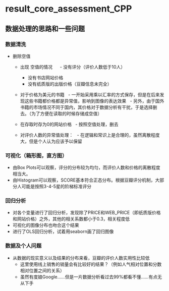 # result_core_assessment_CPP
## 数据处理的思路和一些问题

### 数据清洗
- 删除空值
  
  - 出现 空值的情况
      - 没有评分（评价人数低于10人）
      - 没有书店网站价格
      - 没有纸质版的出版价格（豆瓣信息未完全）

  -	对于价格为美元的书籍
      - 一开始采用乘以汇率的方式保存，但是在后来发现这些书籍都价格都是异常值，影响到图像的表达效果
      -	另外，由于国外书籍的市场情况不同于国内，其价格对于数据分析有干扰，于是选择删去。（为了方便在读取的时候存储成空值）
  - 在存取时存为0的网站价格
      - 按照空值处理，删去

  - 对评价人数的异常值处理：
      -  在逻辑和常识上是合理的，虽然离散程度大，但是个人认为应该予以保留

### 可视化（箱形图，直方图）
- 由Box Plots可以观察，评分的分布较为均匀，而评价人数和价格的离散程度相当大。
  
- 由Histogram可以观察，SCORE基本符合正态分布。根据豆瓣评分机制，大部分人可能是按照3-4-5星的阶梯标准评分
  
### 回归分析
- 对各个变量进行了回归分析，发现除了PRICE和WEB_PRICE（即纸质版价格和网站价格）之外，其他的相关系数都小于0.3，相关程度低
- 可视化的图像分布也吻合这个结果
- 进行了OLS回归分析，试着用seaborn画了回归图像
 
### 数据及个人问题
- 从数据的现实意义以及结果的分布来看，豆瓣的评价人数实用性比较低
  - 这里使用线上销售的销量会有比较好的结果？（例如人气相对位置和分数相对位置之间的关系）
  - 虽然有度娘Google……但是一片数据分析看过去99%都看不懂……有点无从下手
